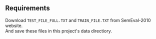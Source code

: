 

## Requirements
Download ```TEST_FILE_FULL.TXT``` and ```TRAIN_FILE.TXT``` from SemEval-2010 website.  
And save these files in this project's data directiory.
